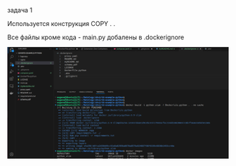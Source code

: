 задача 1

Используется конструкция COPY . .

Все файлы кроме кода - main.py добалены в .dockerignore

![alt text](Task1.png)